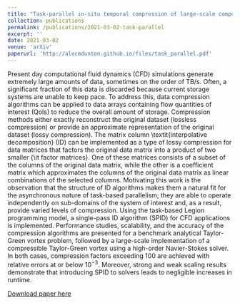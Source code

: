 ```yaml
---
title: "Task-parallel in-situ temporal compression of large-scale computational fluid dynamics data"
collection: publications
permalink: /publications/2021-03-02-task-parallel
excerpt: ''
date: 2021-03-02
venue: 'arXiv'
paperurl: 'http://alecmdunton.github.io/files/task_parallel.pdf'
---
```


Present day computational fluid dynamics (CFD) simulations generate extremely large amounts of data, sometimes on the order of TB/s. Often, a significant fraction of this data is discarded because current storage systems are unable to keep pace. To address this, data compression algorithms can be applied to data arrays containing flow quantities of interest (QoIs) to reduce the overall amount of storage. Compression methods either exactly reconstruct the original dataset (lossless compression) or provide an approximate representation of the original dataset (lossy compression). The matrix column \textit{interpolative decomposition} (ID) can be implemented as a type of lossy compression for data matrices that factors the original data matrix into a product of two smaller {\it factor matrices}. One of these matrices consists of a subset of the columns of the original data matrix, while the other is a coefficient matrix which approximates the columns of the original data matrix as linear combinations of the selected columns. Motivating this work is the observation that the structure of ID algorithms makes them a natural fit for the asynchronous nature of task-based parallelism; they are able to operate independently on sub-domains of the system of interest and, as a result, provide varied levels of compression. Using the task-based Legion programming model, a single-pass ID algorithm (SPID) for CFD applications is implemented. Performance studies, scalability, and the accuracy of the compression algorithms are presented for a benchmark analytical Taylor-Green vortex problem, followed by a large-scale implementation of a compressible Taylor-Green vortex using a high-order Navier-Stokes solver. In both cases, compression factors exceeding 100 are achieved with relative errors at or below $10^{-3}$. Moreover, strong and weak scaling results demonstrate that introducing SPID to solvers leads to negligible increases in runtime.

[Download paper here](http://alecmdunton.github.io/files/task_parallel.pdf)
